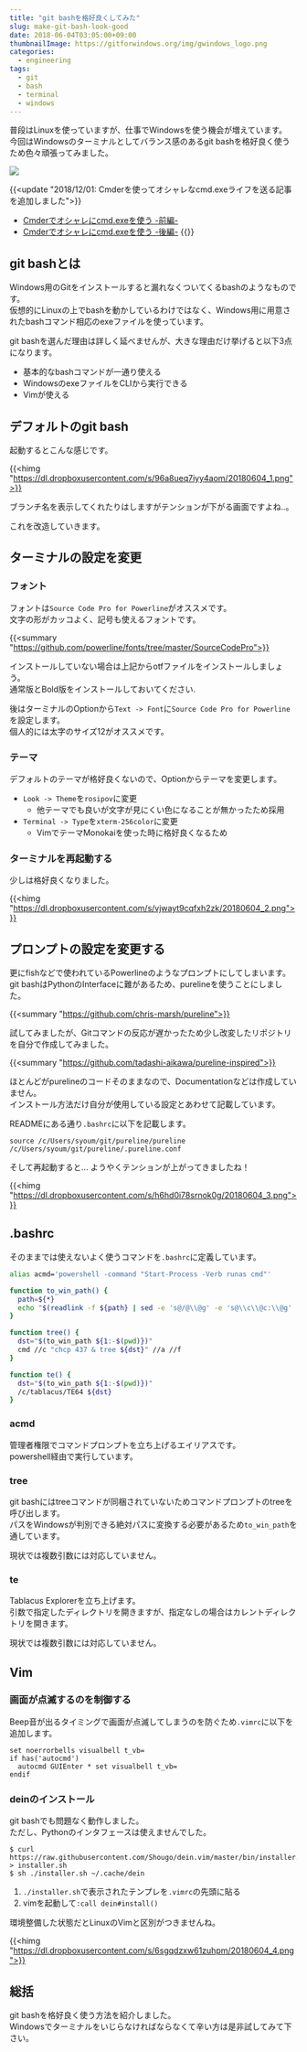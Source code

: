 ```yaml
---
title: "git bashを格好良くしてみた"
slug: make-git-bash-look-good
date: 2018-06-04T03:05:00+09:00
thumbnailImage: https://gitforwindows.org/img/gwindows_logo.png
categories:
  - engineering
tags:
  - git
  - bash
  - terminal
  - windows
---
```


普段はLinuxを使っていますが、仕事でWindowsを使う機会が増えています。  
今回はWindowsのターミナルとしてバランス感のあるgit bashを格好良く使うため色々頑張ってみました。

<!--more-->

![](https://images.pexels.com/photos/826380/pexels-photo-826380.jpeg?auto=compress&cs=tinysrgb&dpr=2&h=750&w=1260)

<!--toc-->

{{<update "2018/12/01: Cmderを使ってオシャレなcmd.exeライフを送る記事を追加しました">}}
* [Cmderでオシャレにcmd.exeを使う -前編-](/2018/11/18/use-cmd-elegant-on-cmder-phase1/)
* [Cmderでオシャレにcmd.exeを使う -後編-](/2018/11/18/use-cmd-elegant-on-cmder-phase2/)
{{</update>}}



git bashとは
------------

Windows用のGitをインストールすると漏れなくついてくるbashのようなものです。  
仮想的にLinuxの上でbashを動かしているわけではなく、Windows用に用意されたbashコマンド相応のexeファイルを使っています。

git bashを選んだ理由は詳しく延べませんが、大きな理由だけ挙げると以下3点になります。

* 基本的なbashコマンドが一通り使える
* WindowsのexeファイルをCLIから実行できる
* Vimが使える


デフォルトのgit bash
--------------------

起動するとこんな感じです。

{{<himg "https://dl.dropboxusercontent.com/s/96a8ueq7iyy4aom/20180604_1.png">}}

ブランチ名を表示してくれたりはしますがテンションが下がる画面ですよね..。

これを改造していきます。


ターミナルの設定を変更
----------------------

### フォント

フォントは`Source Code Pro for Powerline`がオススメです。  
文字の形がカッコよく、記号も使えるフォントです。

{{<summary "https://github.com/powerline/fonts/tree/master/SourceCodePro">}}

インストールしていない場合は上記からotfファイルをインストールしましょう。  
通常版とBold版をインストールしておいてください.

後はターミナルのOptionから`Text -> Font`に`Source Code Pro for Powerline`を設定します。  
個人的には太字のサイズ12がオススメです。


### テーマ

デフォルトのテーマが格好良くないので、Optionからテーマを変更します。

* `Look -> Theme`を`rosipov`に変更
  * 他テーマでも良いが文字が見にくい色になることが無かったため採用
* `Terminal -> Type`を`xterm-256color`に変更
  * VimでテーマMonokaiを使った時に格好良くなるため


### ターミナルを再起動する

少しは格好良くなりました。

{{<himg "https://dl.dropboxusercontent.com/s/vjwayt9cqfxh2zk/20180604_2.png">}}


プロンプトの設定を変更する
--------------------------

更にfishなどで使われているPowerlineのようなプロンプトにしてしまいます。  
git bashはPythonのInterfaceに難があるため、purelineを使うことにしました。

{{<summary "https://github.com/chris-marsh/pureline">}}

試してみましたが、Gitコマンドの反応が遅かったため少し改変したリポジトリを自分で作成してみました。

{{<summary "https://github.com/tadashi-aikawa/pureline-inspired">}}

ほとんどがpurelineのコードそのままなので、Documentationなどは作成していません。  
インストール方法だけ自分が使用している設定とあわせて記載しています。

READMEにある通り`.bashrc`に以下を記載します。

```
source /c/Users/syoum/git/pureline/pureline /c/Users/syoum/git/pureline/.pureline.conf
```

そして再起動すると... ようやくテンションが上がってきましたね！

{{<himg "https://dl.dropboxusercontent.com/s/h6hd0i78srnok0g/20180604_3.png">}}


.bashrc
-------

そのままでは使えないよく使うコマンドを`.bashrc`に定義しています。

```bash
alias acmd='powershell -command "Start-Process -Verb runas cmd"'

function to_win_path() {
  path=${*}
  echo "$(readlink -f ${path} | sed -e 's@/@\\@g' -e 's@\\c\\@c:\\@g' | tr '\n' ' ')"
}

function tree() {
  dst="$(to_win_path ${1:-$(pwd)})"
  cmd //c "chcp 437 & tree ${dst}" //a //f
}

function te() {
  dst="$(to_win_path ${1:-$(pwd)})"
  /c/tablacus/TE64 ${dst}
}
```

### acmd

管理者権限でコマンドプロンプトを立ち上げるエイリアスです。  
powershell経由で実行しています。


### tree

git bashにはtreeコマンドが同梱されていないためコマンドプロンプトのtreeを呼び出します。  
パスをWindowsが判別できる絶対パスに変換する必要があるため`to_win_path`を通しています。

現状では複数引数には対応していません。


### te

Tablacus Explorerを立ち上げます。  
引数で指定したディレクトリを開きますが、指定なしの場合はカレントディレクトリを開きます。

現状では複数引数には対応していません。


Vim
---

### 画面が点滅するのを制御する

Beep音が出るタイミングで画面が点滅してしまうのを防ぐため`.vimrc`に以下を追加します。

```
set noerrorbells visualbell t_vb=
if has('autocmd')
  autocmd GUIEnter * set visualbell t_vb=
endif
```

### deinのインストール

git bashでも問題なく動作しました。  
ただし、Pythonのインタフェースは使えませんでした。

```
$ curl https://raw.githubusercontent.com/Shougo/dein.vim/master/bin/installer.sh > installer.sh
$ sh ./installer.sh ~/.cache/dein
```

1. `./installer.sh`で表示されたテンプレを`.vimrc`の先頭に貼る
2. vimを起動して`:call dein#install()`

環境整備した状態だとLinuxのVimと区別がつきませんね。

{{<himg "https://dl.dropboxusercontent.com/s/6sgqdzxw61zuhpm/20180604_4.png">}}


総括
----

git bashを格好良く使う方法を紹介しました。  
Windowsでターミナルをいじらなければならなくて辛い方は是非試してみて下さい。

